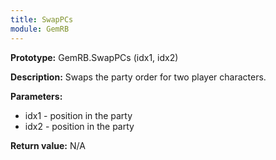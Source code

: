 ```yaml
---
title: SwapPCs
module: GemRB
---
```


**Prototype:** GemRB.SwapPCs (idx1, idx2)

**Description:** Swaps the party order for two player characters.

**Parameters:** 
  * idx1 - position in the party
  * idx2 - position in the party

**Return value:** N/A

